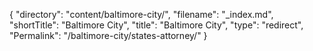 {
  "directory": "content/baltimore-city/",
  "filename": "_index.md",
  "shortTitle": "Baltimore City",
  "title": "Baltimore City",
  "type": "redirect",
  "Permalink": "/baltimore-city/states-attorney/"
}
